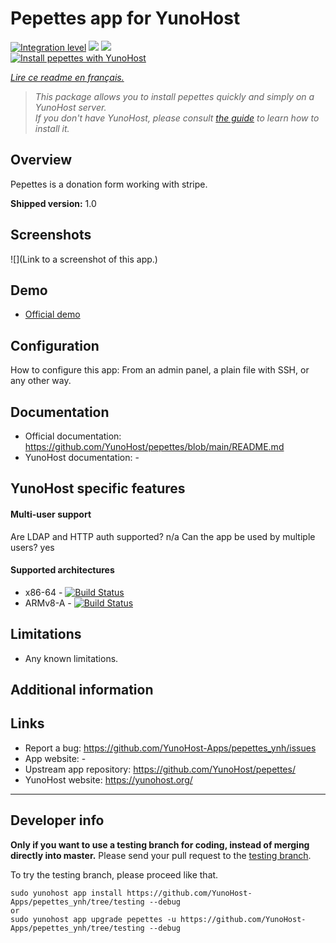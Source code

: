 # Pepettes app for YunoHost

[![Integration level](https://dash.yunohost.org/integration/pepettes.svg)](https://dash.yunohost.org/appci/app/pepettes) ![](https://ci-apps.yunohost.org/ci/badges/pepettes.status.svg) ![](https://ci-apps.yunohost.org/ci/badges/pepettes.maintain.svg)  
[![Install pepettes with YunoHost](https://install-app.yunohost.org/install-with-yunohost.svg)](https://install-app.yunohost.org/?app=pepettes)

*[Lire ce readme en français.](./README_fr.md)*

> *This package allows you to install pepettes quickly and simply on a YunoHost server.  
If you don't have YunoHost, please consult [the guide](https://yunohost.org/#/install) to learn how to install it.*

## Overview
Pepettes is a donation form working with stripe.

**Shipped version:** 1.0

## Screenshots

![](Link to a screenshot of this app.)

## Demo

* [Official demo](https://donate.yunohost.org)

## Configuration

How to configure this app: From an admin panel, a plain file with SSH, or any other way.

## Documentation

 * Official documentation: https://github.com/YunoHost/pepettes/blob/main/README.md
 * YunoHost documentation: -

## YunoHost specific features

#### Multi-user support

Are LDAP and HTTP auth supported? n/a
Can the app be used by multiple users? yes

#### Supported architectures

* x86-64 - [![Build Status](https://ci-apps.yunohost.org/ci/logs/pepettes%20%28Apps%29.svg)](https://ci-apps.yunohost.org/ci/apps/pepettes/)
* ARMv8-A - [![Build Status](https://ci-apps-arm.yunohost.org/ci/logs/pepettes%20%28Apps%29.svg)](https://ci-apps-arm.yunohost.org/ci/apps/pepettes/)

## Limitations

* Any known limitations.

## Additional information


## Links

 * Report a bug: https://github.com/YunoHost-Apps/pepettes_ynh/issues
 * App website: -
 * Upstream app repository: https://github.com/YunoHost/pepettes/
 * YunoHost website: https://yunohost.org/

---

## Developer info

**Only if you want to use a testing branch for coding, instead of merging directly into master.**
Please send your pull request to the [testing branch](https://github.com/YunoHost-Apps/pepettes_ynh/tree/testing).

To try the testing branch, please proceed like that.
```
sudo yunohost app install https://github.com/YunoHost-Apps/pepettes_ynh/tree/testing --debug
or
sudo yunohost app upgrade pepettes -u https://github.com/YunoHost-Apps/pepettes_ynh/tree/testing --debug
```
